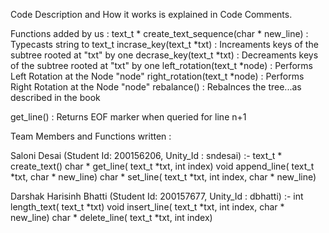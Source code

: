 Code Description and How it works is explained in Code Comments.

Functions added by us :
text_t * create_text_sequence(char * new_line) : Typecasts string to text_t 
incrase_key(text_t *txt) : Increaments keys of the subtree rooted at "txt" by one
decrase_key(text_t *txt) : Decreaments keys of the subtree rooted at "txt" by one
left_rotation(text_t *node) : Performs Left Rotation at the Node "node"
right_rotation(text_t *node) : Performs Right Rotation at the Node "node"
rebalance() : Rebalnces the tree...as described in the book

get_line() : Returns EOF marker when queried for line n+1

Team Members and Functions written :

Saloni Desai (Student Id: 200156206, Unity_Id : sndesai) :-
text_t * create_text()
char * get_line( text_t *txt, int index)
void append_line( text_t *txt, char * new_line)
char * set_line( text_t *txt, int index, char * new_line)

Darshak Harisinh Bhatti (Student Id: 200157677, Unity_Id : dbhatti) :-
int length_text( text_t *txt)
void insert_line( text_t *txt, int index, char * new_line)
char * delete_line( text_t *txt, int index)







